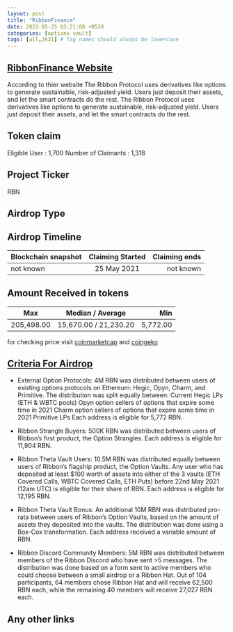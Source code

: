 ```yaml
---
layout: post
title: "RibbonFinance"
date: 2021-05-25 03:21:08 +0530
categories: [options vault]
tags: [all,2k21] # Tag names should always be lowercase
---
```



## [RibbonFinance Website](https://www.ribbon.finance/)

According to thier website The Ribbon Protocol uses derivatives like options to generate sustainable, risk-adjusted yield. Users just deposit their assets, and let the smart contracts do the rest. The Ribbon Protocol uses derivatives like options to generate sustainable, risk-adjusted yield. Users just deposit their assets, and let the smart contracts do the rest.

## Token claim

Eligible User : 1,700
Number of Claimants : 1,318

## Project Ticker

RBN

## Airdrop Type

## Airdrop Timeline

| Blockchain snapshot     | Claiming Started           | Claiming ends    |
| ----------------------- |:--------------------------:| ----------------:|
|       not known         |     25 May 2021            |   not known      |

## Amount Received in tokens  

| Max        |    Median / Average  |       Min    |
| ---------- |:--------------------:| ------------:|
| 205,498.00 | 15,670.00 / 21,230.20|    5,772.00  |

for checking price visit [coinmarketcap](https://coinmarketcap.com/currencies/) and [coingeko](https://www.coingecko.com/en/coins/)

## [Criteria For Airdrop](https://ribbonfinance.medium.com/rbn-airdrop-distribution-70b6cb0b870c)

* External Option Protocols: 4M RBN was distributed between users of existing options protocols on Ethereum:
    Hegic, Opyn, Charm, and Primitive. The distribution was split equally between:
    Current Hegic LPs (ETH & WBTC pools)
    Opyn option sellers of options that expire some time in 2021
    Charm option sellers of options that expire some time in 2021
    Primitive LPs
Each address is eligible for 5,772 RBN.

* Ribbon Strangle Buyers: 500K RBN was distributed between users of Ribbon’s first product, the Option Strangles. Each address is eligible for 11,904 RBN.

* Ribbon Theta Vault Users: 10.5M RBN was distributed equally between users of Ribbon’s flagship product, the Option Vaults. Any user who has deposited at least $100 worth of assets into either of the 3 vaults (ETH Covered Calls, WBTC Covered Calls, ETH Puts) before 22nd May 2021 (12am UTC) is eligible for their share of RBN. Each address is eligible for 12,195 RBN.

* Ribbon Theta Vault Bonus: An additional 10M RBN was distributed pro-rata between users of Ribbon’s Option Vaults, based on the amount of assets they deposited into the vaults. The distribution was done using a Box-Cox transformation. Each address received a variable amount of RBN.

* Ribbon Discord Community Members: 5M RBN was distributed between members of the Ribbon Discord who have sent >5 messages. The distribution was done based on a form sent to active members who could choose between a small airdrop or a Ribbon Hat. Out of 104 participants, 64 members chose Ribbon Hat and will receive 62,500 RBN each, while the remaining 40 members will receive 27,027 RBN each.

## Any other links
